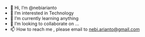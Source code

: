 - 👋 Hi, I’m @nebiarianto
- 👀 I’m interested in Technology
- 🌱 I’m currently learning anything
- 💞️ I’m looking to collaborate on ...
- 📫 How to reach me , please email to nebi.arianto@gmail.com

<!---
nebiarianto/nebiarianto is a ✨ special ✨ repository because its `README.md` (this file) appears on your GitHub profile.
You can click the Preview link to take a look at your changes.
--->
